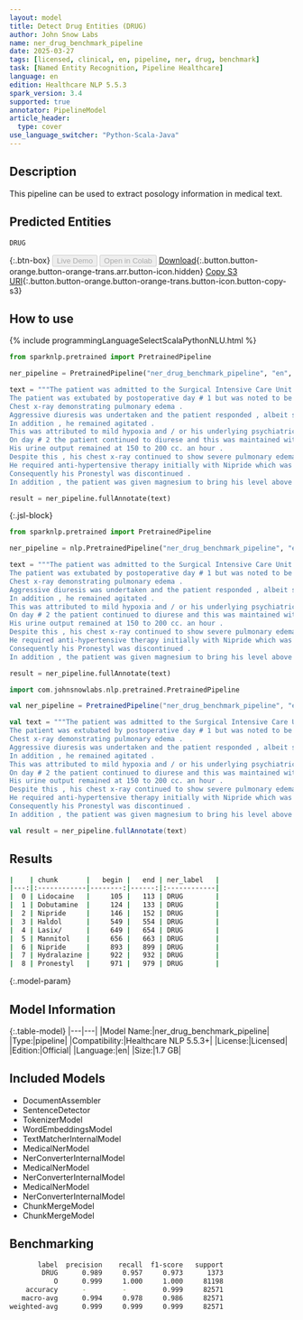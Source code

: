 ```yaml
---
layout: model
title: Detect Drug Entities (DRUG)
author: John Snow Labs
name: ner_drug_benchmark_pipeline
date: 2025-03-27
tags: [licensed, clinical, en, pipeline, ner, drug, benchmark]
task: [Named Entity Recognition, Pipeline Healthcare]
language: en
edition: Healthcare NLP 5.5.3
spark_version: 3.4
supported: true
annotator: PipelineModel
article_header:
  type: cover
use_language_switcher: "Python-Scala-Java"
---
```


## Description

This pipeline can be used to extract posology information in medical text.

## Predicted Entities

`DRUG`

{:.btn-box}
<button class="button button-orange" disabled>Live Demo</button>
<button class="button button-orange" disabled>Open in Colab</button>
[Download](https://s3.amazonaws.com/auxdata.johnsnowlabs.com/clinical/models/ner_drug_benchmark_pipeline_en_5.5.3_3.4_1743116243013.zip){:.button.button-orange.button-orange-trans.arr.button-icon.hidden}
[Copy S3 URI](s3://auxdata.johnsnowlabs.com/clinical/models/ner_drug_benchmark_pipeline_en_5.5.3_3.4_1743116243013.zip){:.button.button-orange.button-orange-trans.button-icon.button-copy-s3}

## How to use



<div class="tabs-box" markdown="1">
{% include programmingLanguageSelectScalaPythonNLU.html %}

```python
from sparknlp.pretrained import PretrainedPipeline

ner_pipeline = PretrainedPipeline("ner_drug_benchmark_pipeline", "en", "clinical/models")

text = """The patient was admitted to the Surgical Intensive Care Unit postoperatively with stable hemodynamics on Lidocaine at one , Dobutamine at 200 and Nipride .
The patient was extubated by postoperative day # 1 but was noted to be relatively hypoxemic with high oxygen requirement .
Chest x-ray demonstrating pulmonary edema .
Aggressive diuresis was undertaken and the patient responded , albeit sluggishly .
In addition , he remained agitated .
This was attributed to mild hypoxia and / or his underlying psychiatric diagnoses and he was treated with Haldol appropriately .
On day # 2 the patient continued to diurese and this was maintained with the Lasix/ Mannitol infusion .
His urine output remained at 150 to 200 cc. an hour .
Despite this , his chest x-ray continued to show severe pulmonary edema and the clinical picture correlated .
He required anti-hypertensive therapy initially with Nipride which was changed to Hydralazine to avoid shunting .
Consequently his Pronestyl was discontinued .
In addition , the patient was given magnesium to bring his level above 2 ."""

result = ner_pipeline.fullAnnotate(text)
```

{:.jsl-block}
```python
from sparknlp.pretrained import PretrainedPipeline

ner_pipeline = nlp.PretrainedPipeline("ner_drug_benchmark_pipeline", "en", "clinical/models")

text = """The patient was admitted to the Surgical Intensive Care Unit postoperatively with stable hemodynamics on Lidocaine at one , Dobutamine at 200 and Nipride .
The patient was extubated by postoperative day # 1 but was noted to be relatively hypoxemic with high oxygen requirement .
Chest x-ray demonstrating pulmonary edema .
Aggressive diuresis was undertaken and the patient responded , albeit sluggishly .
In addition , he remained agitated .
This was attributed to mild hypoxia and / or his underlying psychiatric diagnoses and he was treated with Haldol appropriately .
On day # 2 the patient continued to diurese and this was maintained with the Lasix/ Mannitol infusion .
His urine output remained at 150 to 200 cc. an hour .
Despite this , his chest x-ray continued to show severe pulmonary edema and the clinical picture correlated .
He required anti-hypertensive therapy initially with Nipride which was changed to Hydralazine to avoid shunting .
Consequently his Pronestyl was discontinued .
In addition , the patient was given magnesium to bring his level above 2 ."""

result = ner_pipeline.fullAnnotate(text)
```

```scala
import com.johnsnowlabs.nlp.pretrained.PretrainedPipeline

val ner_pipeline = PretrainedPipeline("ner_drug_benchmark_pipeline", "en", "clinical/models")

val text = """The patient was admitted to the Surgical Intensive Care Unit postoperatively with stable hemodynamics on Lidocaine at one , Dobutamine at 200 and Nipride .
The patient was extubated by postoperative day # 1 but was noted to be relatively hypoxemic with high oxygen requirement .
Chest x-ray demonstrating pulmonary edema .
Aggressive diuresis was undertaken and the patient responded , albeit sluggishly .
In addition , he remained agitated .
This was attributed to mild hypoxia and / or his underlying psychiatric diagnoses and he was treated with Haldol appropriately .
On day # 2 the patient continued to diurese and this was maintained with the Lasix/ Mannitol infusion .
His urine output remained at 150 to 200 cc. an hour .
Despite this , his chest x-ray continued to show severe pulmonary edema and the clinical picture correlated .
He required anti-hypertensive therapy initially with Nipride which was changed to Hydralazine to avoid shunting .
Consequently his Pronestyl was discontinued .
In addition , the patient was given magnesium to bring his level above 2 ."""

val result = ner_pipeline.fullAnnotate(text)
```
</div>

## Results

```bash
|    | chunk       |   begin |   end | ner_label   |
|---:|:------------|--------:|------:|:------------|
|  0 | Lidocaine   |     105 |   113 | DRUG        |
|  1 | Dobutamine  |     124 |   133 | DRUG        |
|  2 | Nipride     |     146 |   152 | DRUG        |
|  3 | Haldol      |     549 |   554 | DRUG        |
|  4 | Lasix/      |     649 |   654 | DRUG        |
|  5 | Mannitol    |     656 |   663 | DRUG        |
|  6 | Nipride     |     893 |   899 | DRUG        |
|  7 | Hydralazine |     922 |   932 | DRUG        |
|  8 | Pronestyl   |     971 |   979 | DRUG        |
```

{:.model-param}
## Model Information

{:.table-model}
|---|---|
|Model Name:|ner_drug_benchmark_pipeline|
|Type:|pipeline|
|Compatibility:|Healthcare NLP 5.5.3+|
|License:|Licensed|
|Edition:|Official|
|Language:|en|
|Size:|1.7 GB|

## Included Models

- DocumentAssembler
- SentenceDetector
- TokenizerModel
- WordEmbeddingsModel
- TextMatcherInternalModel
- MedicalNerModel
- NerConverterInternalModel
- MedicalNerModel
- NerConverterInternalModel
- MedicalNerModel
- NerConverterInternalModel
- ChunkMergeModel
- ChunkMergeModel

## Benchmarking

```bash
       label  precision    recall  f1-score   support
        DRUG      0.989     0.957     0.973      1373
           O      0.999     1.000     1.000     81198
    accuracy      -         -         0.999     82571
   macro-avg      0.994     0.978     0.986     82571
weighted-avg      0.999     0.999     0.999     82571
```